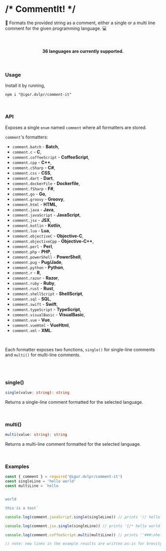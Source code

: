# /\* CommentIt! \*/

📜 Formats the provided string as a comment, either a single or a multi line comment for the given programming language. 💻

<br>

<h4 align="center">36 languages are currently supported.</h4>

<br>

### Usage

Install it by running,

```shell
npm i "@igor.dvlpr/comment-it"
```

<br>

### API

Exposes a single `enum` named `comment` where all formatters are stored.

`comment`'s formatters:

- `comment.batch` - **Batch**,
- `comment.c` - **C**,
- `comment.coffeeScript` - **CoffeeScript**,
- `comment.cpp` - **C++**,
- `comment.cSharp` - **C#**,
- `comment.css` - **CSS**,
- `comment.dart` - **Dart**,
- `comment.dockerFile` - **Dockerfile**,
- `comment.fSharp` - **F#**,
- `comment.go` - **Go**,
- `comment.groovy` - **Groovy**,
- `comment.html` - **HTML**,
- `comment.java` - **Java**,
- `comment.javaScript` - **JavaScript**,
- `comment.jsx` - **JSX**,
- `comment.kotlin` - **Kotlin**,
- `comment.lua` - **Lua**,
- `comment.objectiveC` - **Objective-C**,
- `comment.objectiveCpp` - **Objective-C++**,
- `comment.perl` - **Perl**,
- `comment.php` - **PHP**,
- `comment.powerShell` - **PowerShell**,
- `comment.pug` - **Pug/Jade**,
- `comment.python` - **Python**,
- `comment.r` - **R**,
- `comment.razor` - **Razor**,
- `comment.ruby` - **Ruby**,
- `comment.rust` - **Rust**,
- `comment.shellScript` - **ShellScript**,
- `comment.sql` - **SQL**,
- `comment.swift` - **Swift**,
- `comment.typeScript` - **TypeScript**,
- `comment.visualBasic` - **VisualBasic**,
- `comment.vue` - **Vue**,
- `comment.vueHtml` - **VueHtml**,
- `comment.xml` - **XML**.

<br>

Each formatter exposes two functions, `single()` for single-line comments and `multi()` for multi-line comments.

<br>
<br>

### single()

```ts
single(value: string): string
```

Returns a single-line comment formatted for the selected language.

<br>

### multi()

```ts
multi(value: string): string
```

Returns a multi-line comment formatted for the selected language.

<br>

### Examples

```js
const { comment } = require('@igor.dvlpr/comment-it')
const singleLine = 'hello world'
const multiLine = `hello


world

this is a test`

console.log(comment.javaScript.single(singleLine)) // prints '// hello world'

console.log(comment.jsx.single(singleLine)) // prints '{/* hello world */}'

console.log(comment.coffeeScript.multi(multiLine)) // prints ''###\nhello\n\n\nworld\n\nthis is a test\n###''

// note: new lines in the example results are written as-is for brevity
```
